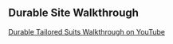 ## Durable Site Walkthrough

[Durable Tailored Suits Walkthrough on YouTube](https://youtu.be/1RXEAa8fZWI)
